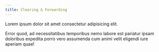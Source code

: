 ```yaml
---
title: Clearing & Forwarding
---
```


Lorem ipsum dolor sit amet consectetur adipisicing elit. 

Error quod, ad necessitatibus temporibus nemo labore est pariatur ipsam doloribus expedita porro vero assumenda cum animi velit eligendi iure aperiam quae!